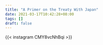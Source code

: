 ```yaml
---
title: "A Primer on the Treaty With Japan"
date: 2021-03-17T10:42:28+08:00
tags: []
draft: false
---
```

{{< instagram CMY8vcNhBqi >}}
